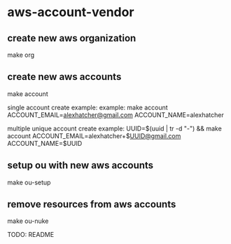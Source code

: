 # aws-account-vendor

## create new aws organization

make org 

## create new aws accounts

make account

single account create example:
example: make account ACCOUNT_EMAIL=alexhatcher@gmail.com ACCOUNT_NAME=alexhatcher

multiple unique account create example:
UUID=$(uuid | tr -d "-") && make account ACCOUNT_EMAIL=alexhatcher+$UUID@gmail.com ACCOUNT_NAME=$UUID

## setup ou with new aws accounts

make ou-setup

## remove resources from aws accounts

make ou-nuke


TODO: README